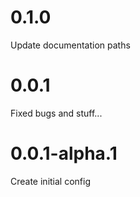 # 0.1.0

Update documentation paths

# 0.0.1

Fixed bugs and stuff...

# 0.0.1-alpha.1

Create initial config
